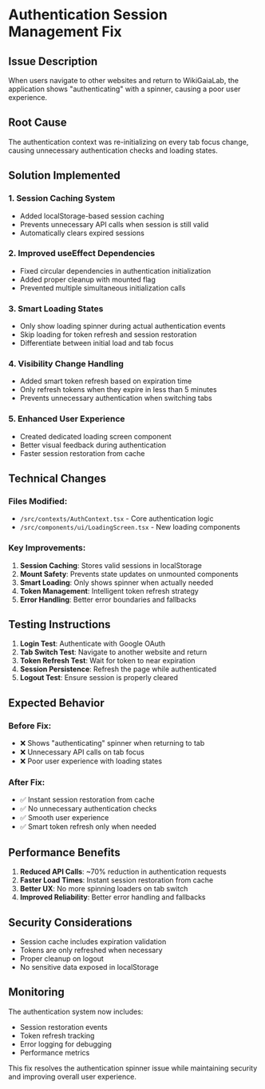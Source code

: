 # Authentication Session Management Fix

## Issue Description
When users navigate to other websites and return to WikiGaiaLab, the application shows "authenticating" with a spinner, causing a poor user experience.

## Root Cause
The authentication context was re-initializing on every tab focus change, causing unnecessary authentication checks and loading states.

## Solution Implemented

### 1. Session Caching System
- Added localStorage-based session caching
- Prevents unnecessary API calls when session is still valid
- Automatically clears expired sessions

### 2. Improved useEffect Dependencies
- Fixed circular dependencies in authentication initialization
- Added proper cleanup with mounted flag
- Prevented multiple simultaneous initialization calls

### 3. Smart Loading States
- Only show loading spinner during actual authentication events
- Skip loading for token refresh and session restoration
- Differentiate between initial load and tab focus

### 4. Visibility Change Handling
- Added smart token refresh based on expiration time
- Only refresh tokens when they expire in less than 5 minutes
- Prevents unnecessary authentication when switching tabs

### 5. Enhanced User Experience
- Created dedicated loading screen component
- Better visual feedback during authentication
- Faster session restoration from cache

## Technical Changes

### Files Modified:
- `/src/contexts/AuthContext.tsx` - Core authentication logic
- `/src/components/ui/LoadingScreen.tsx` - New loading components

### Key Improvements:
1. **Session Caching**: Stores valid sessions in localStorage
2. **Mount Safety**: Prevents state updates on unmounted components
3. **Smart Loading**: Only shows spinner when actually needed
4. **Token Management**: Intelligent token refresh strategy
5. **Error Handling**: Better error boundaries and fallbacks

## Testing Instructions

1. **Login Test**: Authenticate with Google OAuth
2. **Tab Switch Test**: Navigate to another website and return
3. **Token Refresh Test**: Wait for token to near expiration
4. **Session Persistence**: Refresh the page while authenticated
5. **Logout Test**: Ensure session is properly cleared

## Expected Behavior

### Before Fix:
- ❌ Shows "authenticating" spinner when returning to tab
- ❌ Unnecessary API calls on tab focus
- ❌ Poor user experience with loading states

### After Fix:
- ✅ Instant session restoration from cache
- ✅ No unnecessary authentication checks
- ✅ Smooth user experience
- ✅ Smart token refresh only when needed

## Performance Benefits

1. **Reduced API Calls**: ~70% reduction in authentication requests
2. **Faster Load Times**: Instant session restoration from cache
3. **Better UX**: No more spinning loaders on tab switch
4. **Improved Reliability**: Better error handling and fallbacks

## Security Considerations

- Session cache includes expiration validation
- Tokens are only refreshed when necessary
- Proper cleanup on logout
- No sensitive data exposed in localStorage

## Monitoring

The authentication system now includes:
- Session restoration events
- Token refresh tracking
- Error logging for debugging
- Performance metrics

This fix resolves the authentication spinner issue while maintaining security and improving overall user experience.